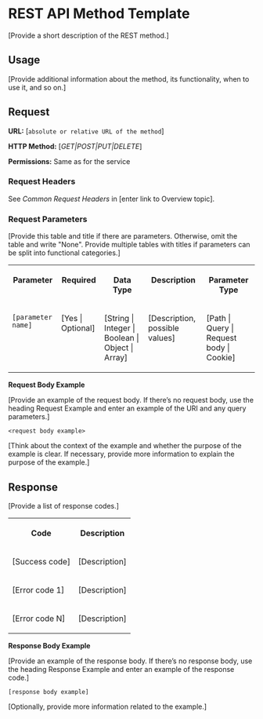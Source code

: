 <!-- loiod48b7e88cb7847b2997596a9668100a2 -->

# REST API Method Template

\[Provide a short description of the REST method.\]



## Usage

\[Provide additional information about the method, its functionality, when to use it, and so on.\]



## Request

**URL:** \[`absolute or relative URL of the method`\]

**HTTP Method:** \[*GET|POST|PUT|DELETE*\]

**Permissions:** Same as for the service



### Request Headers

See *Common Request Headers* in \[enter link to Overview topic\].



### Request Parameters

\[Provide this table and title if there are parameters. Otherwise, omit the table and write "None". Provide multiple tables with titles if parameters can be split into functional categories.\]


<table>
<tr>
<th valign="top">

Parameter



</th>
<th valign="top">

Required



</th>
<th valign="top">

Data Type



</th>
<th valign="top">

Description



</th>
<th valign="top">

Parameter Type



</th>
</tr>
<tr>
<td valign="top">

`[parameter name]`



</td>
<td valign="top">

\[Yes | Optional\]



</td>
<td valign="top">

\[String | Integer | Boolean | Object | Array\]



</td>
<td valign="top">

\[Description, possible values\]



</td>
<td valign="top">

\[Path | Query | Request body | Cookie\]



</td>
</tr>
</table>

**Request Body Example**

\[Provide an example of the request body. If there’s no request body, use the heading Request Example and enter an example of the URI and any query parameters.\]

```
<request body example>
```

\[Think about the context of the example and whether the purpose of the example is clear. If necessary, provide more information to explain the purpose of the example.\]



## Response

\[Provide a list of response codes.\]


<table>
<tr>
<th valign="top">

Code



</th>
<th valign="top">

Description



</th>
</tr>
<tr>
<td valign="top">

\[Success code\]



</td>
<td valign="top">

\[Description\]



</td>
</tr>
<tr>
<td valign="top">

\[Error code 1\]



</td>
<td valign="top">

\[Description\]



</td>
</tr>
<tr>
<td valign="top">

\[Error code N\]



</td>
<td valign="top">

\[Description\]



</td>
</tr>
</table>

**Response Body Example**

\[Provide an example of the response body. If there’s no response body, use the heading Response Example and enter an example of the response code.\]

```
[response body example]
```

\[Optionally, provide more information related to the example.\]


